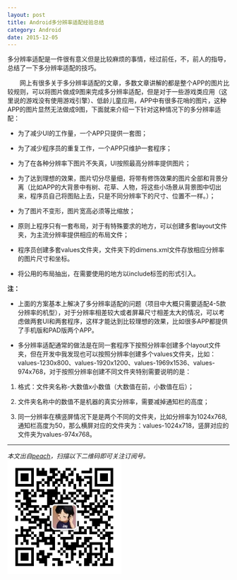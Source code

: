 ```yaml
---
layout: post
title: Android多分辨率适配经验总结
category: Android
date: 2015-12-05
---
```


多分辨率适配是一件很有意义但是比较麻烦的事情，经过前任，不，前人的指导，总结了一下多分辨率适配的技巧。

<!-- more -->
&emsp;&emsp;网上有很多关于多分辨率适配的文章，多数文章讲解的都是整个APP的图片比较规则，可以将图片做成9图来完成多分辨率适配，但是对于一些游戏类应用（这里说的游戏没有使用游戏引擎）、低龄儿童应用，APP中有很多花哨的图片，这种APP的图片显然无法做成9图，下面就来介绍一下针对这种情况下的多分辨率适配：   

- 为了减少UI的工作量，一个APP只提供一套图；

- 为了减少程序员的重复工作，一个APP只维护一套程序；

- 为了在各种分辨率下图片不失真，UI按照最高分辨率提供图片；

- 为了达到理想的效果，图片切分尽量细，将带有修饰效果的图片全部和背景分离（比如APP的大背景中有树、花草、人物，将这些小场景从背景图中切出来，程序员自己将图贴上去，只是不同分辨率下的尺寸、位置不一样。）；

- 为了图片不变形，图片宽高必须等比缩放；

- 原则上程序只有一套布局，对于有特殊要求的地方，可以创建多套layout文件夹，为主流分辨率提供相应的布局文件；

- 程序员创建多套values文件夹，文件夹下的dimens.xml文件存放相应分辨率的图片尺寸和坐标。

- 将公用的布局抽出，在需要使用的地方以include标签的形式引入。

**注：**

- 上面的方案基本上解决了多分辨率适配的问题（项目中大概只需要适配4-5款分辨率的机型），对于分辨率相差较大或者屏幕尺寸相差太大的情况，可以考虑做两套UI和两套程序，这样才能达到比较理想的效果，比如很多APP都提供了手机版和PAD版两个APP。

- 多分辨率适配通常的做法是在同一套程序下按照分辨率创建多个layout文件夹，但在开发中我发现也可以按照分辨率创建多个values文件夹，比如：values-1230x800、values-1920x1200、values-1969x1536、values-974x768，对于按照分辨率创建不同文件夹特别需要说明的是：

1. 格式：文件夹名称-大数值x小数值（大数值在前，小数值在后）；

2. 文件夹名称中的数值不是机器的真实分辨率，需要减掉通知栏的高度；

3. 同一分辨率在横竖屏情况下是是两个不同的文件夹，比如分辨率为1024x768,通知栏高度为50，那么横屏对应的文件夹为：values-1024x718，竖屏对应的文件夹为values-974x768。


- - -
*本文出自[peach](/)，扫描以下二维码即可关注订阅号。*
![Jekyll](/res/img/two.jpg)







